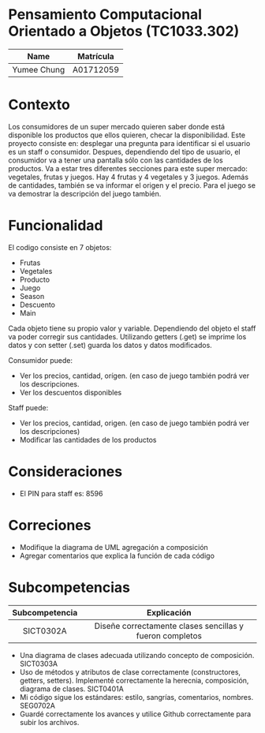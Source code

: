 # Pensamiento Computacional Orientado a Objetos (TC1033.302)
| Name | Matrícula |
| :---: | :---:|
| Yumee Chung | A01712059 |

# Contexto
Los consumidores de un super mercado quieren saber donde está disponible los productos que ellos quieren, checar la disponibilidad. Este proyecto consiste en: desplegar una pregunta para identificar si el usuario es un staff o consumidor. Despues, dependiendo del tipo de usuario, el consumidor va a tener una pantalla sólo con las cantidades de los productos. Va a estar tres diferentes secciones para este super mercado: vegetales, frutas y juegos. Hay 4 frutas y 4 vegetales y 3 juegos. Además de cantidades, también se va informar el origen y el precio. Para el juego se va demostrar la descripción del juego también.

# Funcionalidad
El codigo consiste en 7 objetos:
- Frutas
- Vegetales
- Producto
- Juego
- Season
- Descuento
- Main
  
Cada objeto tiene su propio valor y variable. Dependiendo del objeto el staff va poder corregir sus cantidades. Utilizando getters (.get) se imprime los datos y con setter (.set) guarda los datos y datos modificados.

Consumidor puede:
- Ver los precios, cantidad, orígen. (en caso de juego también podrá ver los descripciones.
- Ver los descuentos disponibles

Staff puede:
- Ver los precios, cantidad, origen. (en caso de juego también podrá ver los descripciones)
- Modificar las cantidades de los productos

# Consideraciones
- El PIN para staff es: 8596

# Correciones
- Modifique la diagrama de UML agregación a composición
- Agregar comentarios que explica la función de cada código

# Subcompetencias
| Subcompetencia | Explicación |
| :---: | :---:|
| SICT0302A | Diseñe correctamente clases sencillas y fueron completos |
- Una diagrama de clases adecuada utilizando concepto de composición.
SICT0303A 
- Uso de métodos y atributos de clase correctamente (constructores, getters, setters). Implementé correctamente la herecnia, composición, diagrama de clases.
SICT0401A
- Mi código sigue los estándares: estilo, sangrías, comentarios, nombres.
SEG0702A
- Guardé correctamente los avances y utilice Github correctamente para subir los archivos.
  
